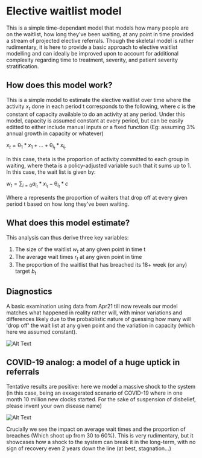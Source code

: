 # Elective waitlist model

This is a simple time-dependant model that models how many people are on the waitlist, how long they've been waiting, at any point in time provided a stream of projected elective referrals. Though the skeletal model is rather rudimentary, it is here to provide a basic approach to elective waitlist modelling and can ideally be improved upon to account for additional complexity regarding time to treatment, severity, and patient severity stratification.

## How does this model work?

This is a simple model to estimate the elective waitlist over time where the activity $x_t$ done in each period t corresponds to the following, where $c$ is the constant of capacity available to do an activity at any period. Under this model, capacity is assumed constant at every period, but can be easily editted to either include manual inputs or a fixed function (Eg: assuming 3% annual growth in capacity or whatever)

$x_t = \uptheta_1* x_1 + ... + \uptheta_{i_t} * x_{i_t}$ 

In this case, theta is the proportion of activity committed to each group in waiting, where theta is a policy-adjusted variable such that it sums up to 1. In this case, the wait list is given by: 

$w_t = \sum_{i=0} a_{i_t}*x_{i_t} - \uptheta_{i_t} *c$

Where a represents the proportion of waiters that drop off at every given period t based on how long they've been waiting.

## What does this model estimate?

This analysis can thus derive three key variables:

1. The size of the waitlist $w_t$ at any given point in time t
2. The average wait times $r_t$ at any given point in time
3. The proportion of the waitlist that has breached its 18+ week (or any) target $b_t$

## Diagnostics

A basic examination using data from Apr21 till now reveals our model matches what happened in reality rather will, with minor variations and differences likely due to the probablistic nature of guessing how many will 'drop off' the wait list at any given point and the variation in capacity (which here we assumed constant).

![Alt Text](https://github.com/zeyadissa/WaitlistModel/blob/main/res/diagnostic.gif)

## COVID-19 analog: a model of a huge uptick in referrals

Tentative results are positive: here we model a massive shock to the system (in this case, being an exxagerated scenario of COVID-19 where in one month 10 million new clocks started. For the sake of suspension of disbelief, please invent your own disease name)

![Alt Text](https://github.com/zeyadissa/WaitlistModel/blob/main/res/animation.gif)

Crucially we see the impact on average wait times and the proportion of breaches (Which shoot up from 30 to 60%). This is very rudimentary, but it showcases how a shock to the system can break it in the long-term, with no sign of recovery even 2 years down the line (at best, stagnation...)
